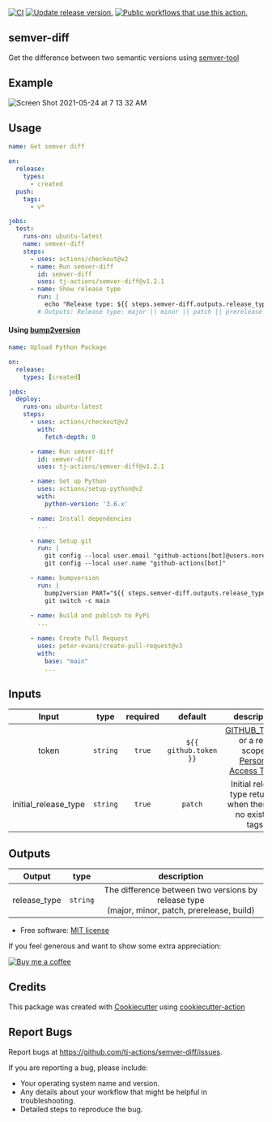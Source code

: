 [![CI](https://github.com/tj-actions/semver-diff/workflows/CI/badge.svg)](https://github.com/tj-actions/semver-diff/actions?query=workflow%3ACI)
[![Update release version.](https://github.com/tj-actions/semver-diff/workflows/Update%20release%20version./badge.svg)](https://github.com/tj-actions/semver-diff/actions?query=workflow%3A%22Update+release+version.%22)
[![Public workflows that use this action.](https://img.shields.io/endpoint?url=https%3A%2F%2Fused-by.vercel.app%2Fapi%2Fgithub-actions%2Fused-by%3Faction%3Dtj-actions%2Fsemver-diff%26badge%3Dtrue)](https://github.com/search?o=desc\&q=tj-actions+semver-diff+path%3A.github%2Fworkflows+language%3AYAML\&s=\&type=Code)

## semver-diff

Get the difference between two semantic versions using [semver-tool](https://github.com/fsaintjacques/semver-tool)

## Example

![Screen Shot 2021-05-24 at 7 13 32 AM](https://user-images.githubusercontent.com/17484350/119339811-a6b92a80-bc5f-11eb-9f6f-475cae246545.png)

## Usage

```yaml
name: Get semver diff

on:
  release:
    types:
      - created
  push:
    tags:
      - v*

jobs:
  test:
    runs-on: ubuntu-latest
    name: semver-diff
    steps:
      - uses: actions/checkout@v2
      - name: Run semver-diff
        id: semver-diff
        uses: tj-actions/semver-diff@v1.2.1
      - name: Show release type
        run: |
          echo "Release type: ${{ steps.semver-diff.outputs.release_type }}"
        # Outputs: Release type: major || minor || patch || prerelease || build
```

#### Using [bump2version](https://github.com/c4urself/bump2version)

```yaml
name: Upload Python Package

on:
  release:
    types: [created]

jobs:
  deploy:
    runs-on: ubuntu-latest
    steps:
      - uses: actions/checkout@v2
        with:
          fetch-depth: 0

      - name: Run semver-diff
        id: semver-diff
        uses: tj-actions/semver-diff@v1.2.1

      - name: Set up Python
        uses: actions/setup-python@v2
        with:
          python-version: '3.6.x'

      - name: Install dependencies
        ...

      - name: Setup git
        run: |
          git config --local user.email "github-actions[bot]@users.noreply.github.com"
          git config --local user.name "github-actions[bot]"

      - name: bumpversion
        run: |
          bump2version PART="${{ steps.semver-diff.outputs.release_type }}"
          git switch -c main 
       
      - name: Build and publish to PyPi
        ...
        
      - name: Create Pull Request
        uses: peter-evans/create-pull-request@v3
        with:
          base: "main"
          ...
```

## Inputs

|   Input       |    type    |  required     |  default                      |  description  |
|:-------------:|:-----------:|:-------------:|:----------------------------:|:-------------:|
| token         |  `string`   |    `true`    | `${{ github.token }}` | [GITHUB\_TOKEN](https://docs.github.com/en/free-pro-team@latest/actions/reference/authentication-in-a-workflow#using-the-github_token-in-a-workflow) <br /> or a repo scoped <br /> [Personal Access Token](https://docs.github.com/en/free-pro-team@latest/github/authenticating-to-github/creating-a-personal-access-token)              |
| initial\_release\_type | `string` | `true`    | `patch`  |  Initial release type returned <br /> when there are no existing tags. |

## Outputs

|   Output       |    type    |  description  |
|:-------------:|:-----------:|:-------------:|
| release\_type | `string` | The difference between two versions by release type <br /> (major, minor, patch, prerelease, build) |

*   Free software: [MIT license](LICENSE)

If you feel generous and want to show some extra appreciation:

[![Buy me a coffee][buymeacoffee-shield]][buymeacoffee]

[buymeacoffee]: https://www.buymeacoffee.com/jackton1

[buymeacoffee-shield]: https://www.buymeacoffee.com/assets/img/custom_images/orange_img.png

## Credits

This package was created with [Cookiecutter](https://github.com/cookiecutter/cookiecutter) using [cookiecutter-action](https://github.com/tj-actions/cookiecutter-action)

## Report Bugs

Report bugs at https://github.com/tj-actions/semver-diff/issues.

If you are reporting a bug, please include:

*   Your operating system name and version.
*   Any details about your workflow that might be helpful in troubleshooting.
*   Detailed steps to reproduce the bug.
